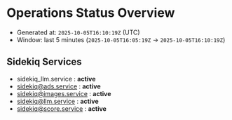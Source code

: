 # Operations Status Overview

- Generated at: `2025-10-05T16:10:19Z` (UTC)
- Window: last 5 minutes (`2025-10-05T16:05:19Z` → `2025-10-05T16:10:19Z`)

## Sidekiq Services
- sidekiq_llm.service : **active**
- sidekiq@ads.service : **active**
- sidekiq@images.service : **active**
- sidekiq@llm.service : **active**
- sidekiq@score.service : **active**

